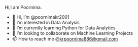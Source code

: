 Hi,I am Poornima.
- 👋 Hi, I’m @poornimakr2001
- 👀 I’m interested in Data Analysis
- 🌱 I’m currently learning Python for Data Analytics
- 💞️ I’m looking to collaborate on Machine Learning Projects
- 📫 How to reach me @krpoornima886@gmail.com

<!---
poornimakr2001/poornimakr2001 is a ✨ special ✨ repository because its `README.md` (this file) appears on your GitHub profile.
You can click the Preview link to take a look at your changes.
--->
